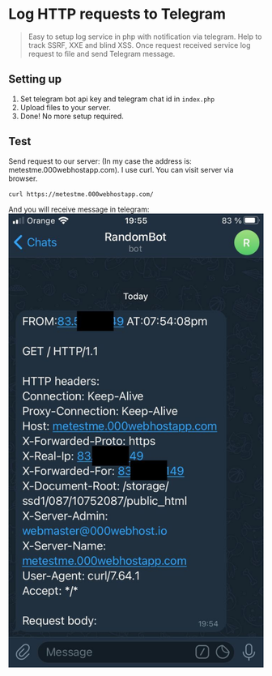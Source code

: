 # Log HTTP requests to Telegram
> Easy to setup log service in php with notification via telegram. Help to track SSRF, XXE and blind XSS.
Once request received service log request to file and send Telegram message.

## Setting up
1. Set telegram bot api key and telegram chat id in `index.php`
2. Upload files to your server.
3. Done! No more setup required.

## Test
Send request to our server: (In my case the address is: metestme.000webhostapp.com).
I use curl. You can visit server via browser.
```
curl https://metestme.000webhostapp.com/
```
And you will receive message in telegram:
![Screenshot](https://raw.githubusercontent.com/w1j3r/loghttptelegram/main/img/screenshot.jpg)
